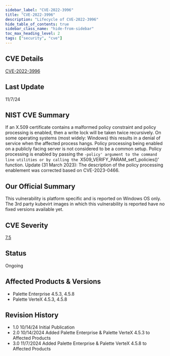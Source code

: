 ```yaml
---
sidebar_label: "CVE-2022-3996"
title: "CVE-2022-3996"
description: "Lifecycle of CVE-2022-3996"
hide_table_of_contents: true
sidebar_class_name: "hide-from-sidebar"
toc_max_heading_level: 2
tags: ["security", "cve"]
---
```


## CVE Details

[CVE-2022-3996](https://nvd.nist.gov/vuln/detail/CVE-2022-3996)

## Last Update

11/7/24

## NIST CVE Summary

If an X.509 certificate contains a malformed policy constraint and policy processing is enabled, then a write lock will
be taken twice recursively. On some operating systems (most widely: Windows) this results in a denial of service when
the affected process hangs. Policy processing being enabled on a publicly facing server is not considered to be a common
setup. Policy processing is enabled by passing the
`-policy' argument to the command line utilities or by calling the `X509_VERIFY_PARAM_set1_policies()' function. Update
(31 March 2023): The description of the policy processing enablement was corrected based on CVE-2023-0466.

## Our Official Summary

This vulnerability is platform specific and is reported on Windows OS only. The 3rd party kubevirt images in which this vulnerability is reported have no fixed versions available yet.

## CVE Severity

[7.5](https://nvd.nist.gov/vuln/detail/CVE-2022-3996)

## Status

Ongoing

## Affected Products & Versions

- Palette Enterprise 4.5.3, 4.5.8
- Palette VerteX 4.5.3, 4.5.8

## Revision History

- 1.0 10/14/24 Initial Publication
- 2.0 10/14/2024 Added Palette Enterprise & Palette VerteX 4.5.3 to Affected Products
- 3.0 11/7/2024 Added Palette Enterprise & Palette VerteX 4.5.8 to Affected Products